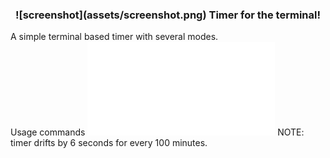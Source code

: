<!-- # Timer -->
<h3 align="center">
    ![screenshot](assets/screenshot.png)
    Timer for the terminal!
</h3>

A simple terminal based timer with several modes.  
Usage commands ![here](display/help/help.md)
NOTE: timer drifts by 6 seconds for every 100 minutes.  
